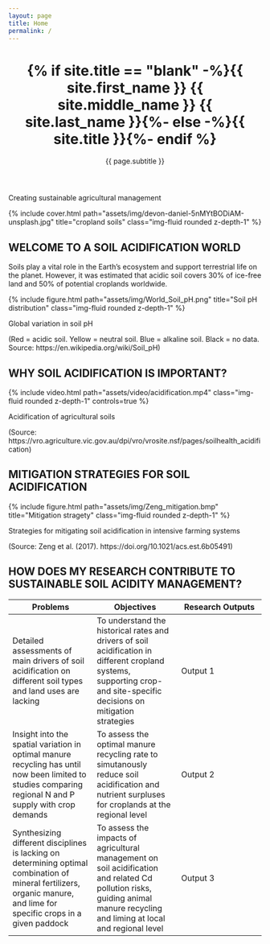 ```yaml
---
layout: page
title: Home
permalink: /
---
```

<div class="post">
        <header class="post-header">
          <h1 class="post-title">
            {% if site.title == "blank" -%}<span class="font-weight-bold">{{ site.first_name }}</span> {{ site.middle_name }} {{ site.last_name }}{%- else -%}{{ site.title }}{%- endif %}
          </h1>
          <p class="desc">{{ page.subtitle }}</p>
        </header>
<div>

Creating sustainable agricultural management
<div class="header-bar">
 <div class="row">
  {% include cover.html path="assets/img/devon-daniel-5nMYtBODiAM-unsplash.jpg" title="cropland soils" class="img-fluid rounded z-depth-1" %}
 </div>
</div>

<div class="header-bar">
  <h2>WELCOME TO A SOIL ACIDIFICATION WORLD</h2>
  Soils play a vital role in the Earth’s ecosystem and support terrestrial life on the planet.
  However, it was estimated that acidic soil covers 30% of ice-free land and 50% of potential croplands worldwide.

  {% include figure.html path="assets/img/World_Soil_pH.png" title="Soil pH distribution" class="img-fluid rounded z-depth-1" %}

  Global variation in soil pH
  <div class="caption">
    (Red = acidic soil. Yellow = neutral soil. Blue = alkaline soil. Black = no data. Source: https://en.wikipedia.org/wiki/Soil_pH)
  </div>
</div>

<div class="header-bar">
  <h2>WHY SOIL ACIDIFICATION IS IMPORTANT?</h2>
  {% include video.html path="assets/video/acidification.mp4" class="img-fluid rounded z-depth-1" controls=true %}
  
  Acidification of agricultural soils
  <div class="caption">
    (Source: https://vro.agriculture.vic.gov.au/dpi/vro/vrosite.nsf/pages/soilhealth_acidification)
  </div>
</div>

<!-- Add a diagram -->
<div class="header-bar">
<h2>MITIGATION STRATEGIES FOR SOIL ACIDIFICATION</h2>
{% include figure.html path="assets/img/Zeng_mitigation.bmp" title="Mitigation stragety" class="img-fluid rounded z-depth-1" %}

 Strategies for mitigating soil acidification in intensive farming systems
  <div class="caption">
    (Source: Zeng et al. (2017). https://doi.org/10.1021/acs.est.6b05491)
  </div>
</div>

<!-- Add a table -->

<div class="header-bar">
<h2>HOW DOES MY RESEARCH CONTRIBUTE TO SUSTAINABLE SOIL ACIDITY MANAGEMENT?</h2>
<table>
<colgroup>
<col width="33%" />
<col width="33%" />
<col width="33%" />
</colgroup>
<thead>
<tr class="header">
<th>Problems</th>
<th>Objectives</th>
<th>Research Outputs</th>
</tr>
</thead>
<tbody>
<tr>
<td markdown="span">Detailed assessments of main drivers of soil acidification on different soil types and land uses are lacking</td>
<td markdown="span">To understand the historical rates and drivers of soil acidification in different cropland systems, supporting crop- and site-specific decisions on mitigation strategies</td>
<td markdown="span">Output 1</td>
</tr>
<tr>
<td markdown="span">Insight into the spatial variation in optimal manure recycling has until now been limited to studies comparing regional N and P supply with crop demands</td>
<td markdown="span">To assess the optimal manure recycling rate to simutanously reduce soil acidification and nutrient surpluses for croplands at the regional level</td>
<td markdown="span">Output 2</td>
</tr>
<tr>
<td markdown="span">Synthesizing different disciplines is lacking on determining optimal combination of mineral fertilizers, organic manure, and lime for specific crops in a given paddock</td>
<td markdown="span">To assess the impacts of agricultural management on soil acidification and related Cd pollution risks, guiding animal manure recycling and liming at local and regional level</td>
<td markdown="span">Output 3</td>
</tr>
</tbody>
</table>
</div>